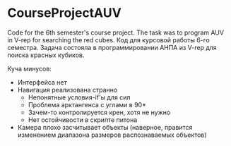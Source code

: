 # CourseProjectAUV
Code for the 6th semester's course project. The task was to program AUV in V-rep for searching the red cubes.
Код для курсовой работы 6-го семестра. Задача состояла в программировании АНПА из V-rep для поиска красных кубиков.

Куча минусов:
- Интерфейса нет
- Навигация реализована странно
	- Непонятные условия-if'ы для сил
	- Проблема арктангенса с углами в 90*
	- Зачем-то контролируется крен, хотя не нужно
	- Нет остойчивости в скрипте питона
- Камера плохо засчитывает объекты (наверное, правится изменением диапазона размеров распознаваемых объектов)
